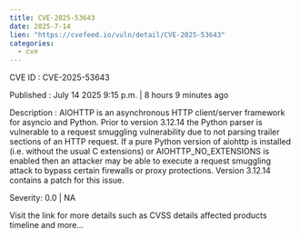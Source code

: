 ```yaml
--- 
title: CVE-2025-53643
date: 2025-7-14
lien: "https://cvefeed.io/vuln/detail/CVE-2025-53643"
categories:
  - cve
---
```


CVE ID : CVE-2025-53643

Published :  July 14
2025
9:15 p.m. | 8 hours
9 minutes ago

Description : AIOHTTP is an asynchronous HTTP client/server framework for asyncio and Python. Prior to version 3.12.14
the Python parser is vulnerable to a request smuggling vulnerability due to not parsing trailer sections of an HTTP request. If a pure Python version of aiohttp is installed (i.e. without the usual C extensions) or AIOHTTP_NO_EXTENSIONS is enabled
then an attacker may be able to execute a request smuggling attack to bypass certain firewalls or proxy protections. Version 3.12.14 contains a patch for this issue.

Severity: 0.0 | NA

Visit the link for more details
such as CVSS details
affected products
timeline
and more...
